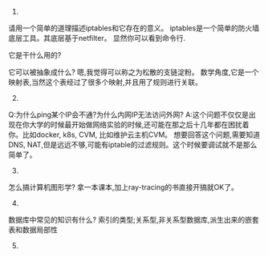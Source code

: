 1.
请用一个简单的道理描述iptables和它存在的意义。
iptables是一个简单的防火墙底层工具。其底层基于netfilter。
显然你可以看到命令行.

它是干什么用的?

它可以被抽象成什么?
嗯,我觉得可以称之为松散的支链淀粉。
数学角度,它是一个映射表,当然这个表经过了很多个映射,并且用了规则进行关联。

2.
Q:为什么ping某个IP会不通?为什么内网IP无法访问外网?
A:这个问题不仅仅是出现在你大学的时候最开始做网络实验的时候,还可能在那之后十几年都在困扰着你。比如docker, k8s, CVM, 比如维护云主机CVM。
想要回答这个问题,需要知道DNS, NAT,但是远远不够,可能有iptable的过滤规则。这个时候要调试就不是那么简单了。

3.
怎么搞计算机图形学?
拿一本课本,加上ray-tracing的书直接开搞就OK了。

4.
数据库中常见的知识有什么?
索引的类型;关系型,非关系型数据库,派生出来的嵌套表和数据局部性

5.
